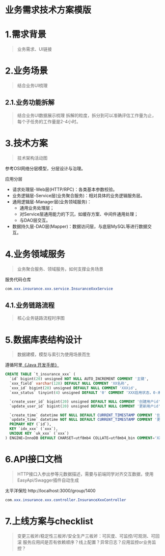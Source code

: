 

业务需求技术方案模版
======


# 1.需求背景
> 业务需求、UI链接


# 2.业务场景
> 结合业务UI梳理

## 2.1.业务功能拆解
> 结合业务UI数据展示梳理
> 拆解的粒度，拆分到可以准确评估工作量为止，每个子任务的工作量是2-4小时。


# 3.技术方案
> 技术架构活动图

参考OSI网络分层模型，分层设计与治理。

应用分层
* 请求处理层-Web层(HTTP/RPC)：各类基本参数校验。
* 业务逻辑层-Service层(业务聚合服务)：相对具体的业务逻辑服务层。
* 通用逻辑层-Manager层(业务领域服务)：
    - 通用业务处理层；
    - 对Service层通用能力的下沉，如缓存方案、中间件通用处理；
    - 与DAO层交互。
* 数据持久层-DAO层(Mapper)：数据访问层，与底层MySQL等进行数据交互。


# 4.业务领域服务
> 业务聚合服务、领域服务，如何支撑业务场景

服务代码仓库

```java
com.xxx.insurance.xxx.service.InsuranceXxxService
```

## 4.1.业务链路流程
> 核心业务链路流程时序图


# 5.数据库表结构设计
> 数据建模，模型与索引为使用场景而生

遵循阿里[《Java 开发手册》](https://github.com/alibaba/p3c)
```sql
CREATE TABLE `t_insurance_xxx` (
  `id` bigint(20) unsigned NOT NULL AUTO_INCREMENT COMMENT '主键',
  `xxx_field` varchar(128) DEFAULT NULL COMMENT 'XX名称',
  `xxx_id` bigint(20) unsigned DEFAULT NULL COMMENT 'XXXid',
  `xxx_status` tinyint(4) unsigned DEFAULT '0' COMMENT 'XXX启用状态，0-未启用，1-已启用',

  `create_user_id` bigint(20) unsigned DEFAULT NULL COMMENT '创建用户id',
  `update_user_id` bigint(20) unsigned DEFAULT NULL COMMENT '更新用户id',

  `create_time` datetime NOT NULL DEFAULT CURRENT_TIMESTAMP COMMENT '创建时间',
  `update_time` datetime NOT NULL DEFAULT CURRENT_TIMESTAMP COMMENT '更新时间',
  PRIMARY KEY (`id`),
  KEY `idx_xxx` (`xxx`),
  UNIQUE KEY `uk_xxx` (`xxx`)
) ENGINE=InnoDB DEFAULT CHARSET=utf8mb4 COLLATE=utf8mb4_bin COMMENT='XXX信息表';
```


# 6.API接口文档
> HTTP接口入参出参等元数据描述，需要与前端同学对齐交互数据，使用EasyApi/Swagger插件自动生成

太平洋保险
http://localhost:3000/group/1400

```java
com.xxx.insurance.xxx.controller.InsuranceXxxController
```


# 7.上线方案与checklist
> 变更三板斧/稳定性三板斧/安全生产三板斧：可灰度、可监控/可观测、可回滚
> 服务应用间是否有依赖顺序？线上配置？异常日志？应用监控or业务监控？

